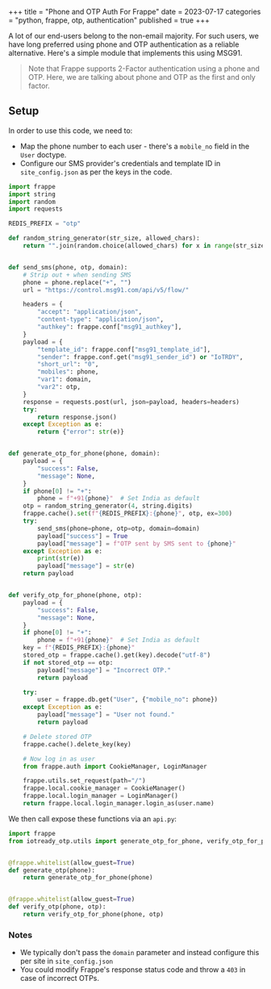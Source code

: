 +++
title = "Phone and OTP Auth For Frappe"
date = 2023-07-17
categories = "python, frappe, otp, authentication"
published = true
+++

A lot of our end-users belong to the non-email majority. For such users, we have long preferred
using phone and OTP authentication as a reliable alternative. Here's a simple module that implements 
this using MSG91. 

> Note that Frappe supports 2-Factor authentication using a phone and OTP. Here, we are talking about 
phone and OTP as the first and only factor.

## Setup 

In order to use this code, we need to:

- Map the phone number to each user - there's a `mobile_no` field in the `User` doctype.
- Configure our SMS provider's credentials and template ID in `site_config.json` as per the keys in the code.


```python
import frappe
import string
import random
import requests

REDIS_PREFIX = "otp"

def random_string_generator(str_size, allowed_chars):
    return "".join(random.choice(allowed_chars) for x in range(str_size))


def send_sms(phone, otp, domain):
    # Strip out + when sending SMS
    phone = phone.replace("+", "")
    url = "https://control.msg91.com/api/v5/flow/"

    headers = {
        "accept": "application/json",
        "content-type": "application/json",
        "authkey": frappe.conf["msg91_authkey"],
    }
    payload = {
        "template_id": frappe.conf["msg91_template_id"],
        "sender": frappe.conf.get("msg91_sender_id") or "IoTRDY",
        "short_url": "0",
        "mobiles": phone,
        "var1": domain,
        "var2": otp,
    }
    response = requests.post(url, json=payload, headers=headers)
    try:
        return response.json()
    except Exception as e:
        return {"error": str(e)}


def generate_otp_for_phone(phone, domain):
    payload = {
        "success": False,
        "message": None,
    }
    if phone[0] != "+":
        phone = f"+91{phone}"  # Set India as default
    otp = random_string_generator(4, string.digits)
    frappe.cache().set(f"{REDIS_PREFIX}:{phone}", otp, ex=300)
    try:
        send_sms(phone=phone, otp=otp, domain=domain)
        payload["success"] = True
        payload["message"] = f"OTP sent by SMS sent to {phone}"
    except Exception as e:
        print(str(e))
        payload["message"] = str(e)
    return payload


def verify_otp_for_phone(phone, otp):
    payload = {
        "success": False,
        "message": None,
    }
    if phone[0] != "+":
        phone = f"+91{phone}"  # Set India as default
    key = f"{REDIS_PREFIX}:{phone}"
    stored_otp = frappe.cache().get(key).decode("utf-8")
    if not stored_otp == otp:
        payload["message"] = "Incorrect OTP."
        return payload

    try:
        user = frappe.db.get("User", {"mobile_no": phone})
    except Exception as e:
        payload["message"] = "User not found."
        return payload

    # Delete stored OTP
    frappe.cache().delete_key(key)

    # Now log in as user
    from frappe.auth import CookieManager, LoginManager

    frappe.utils.set_request(path="/")
    frappe.local.cookie_manager = CookieManager()
    frappe.local.login_manager = LoginManager()
    return frappe.local.login_manager.login_as(user.name)

```

We then call expose these functions via an `api.py`:

```python
import frappe
from iotready_otp.utils import generate_otp_for_phone, verify_otp_for_phone


@frappe.whitelist(allow_guest=True)
def generate_otp(phone):
    return generate_otp_for_phone(phone)


@frappe.whitelist(allow_guest=True)
def verify_otp(phone, otp):
    return verify_otp_for_phone(phone, otp)

```


### Notes

- We typically don't pass the `domain` parameter and instead configure this per site in `site_config.json`
- You could modify Frappe's response status code and throw a `403` in case of incorrect OTPs. 


